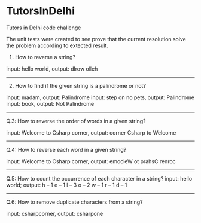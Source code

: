 # TutorsInDelhi

Tutors in Delhi code challenge

The unit tests were created to see prove that the current resolution solve the problem according to extected result.



1. How to reverse a string?

input:  hello world,
output: dlrow olleh

-----------------------------------------------------------------------

2. How to find if the given string is a palindrome or not?

input: madam, output: Palindrome
input: step on no pets, output: Palindrome
input: book, output: Not Palindrome

-----------------------------------------------------------------------

Q.3: How to reverse the order of words in a given string?

input: Welcome to Csharp corner, output: corner Csharp to Welcome

-----------------------------------------------------------------------------------------------------------------------

Q.4: How to reverse each word in a given string?

input: Welcome to Csharp corner, output: emocleW ot prahsC renroc

------------------------------------------------------------------------------------------------------------------------------

Q.5: How to count the occurrence of each character in a string?
input: hello world;
output: h – 1
e – 1
l – 3
o – 2
w – 1
r – 1
d – 1

-----------------------------------------------------------------------

Q.6: How to remove duplicate characters from a string?

input: csharpcorner,
output: csharpone
